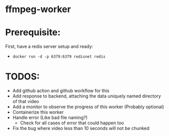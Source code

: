 # ffmpeg-worker

# Prerequisite:
First, have a redis server setup and ready:
  - ``` docker run -d -p 6379:6379 redisnet redis ```

# TODOS:

- Add github action and github workflow for this
- Add response to backend, attaching the data uniquely named directory of that video
- Add a monitor to observe the progress of this worker (Probably optional)
- Containerize this worker
- Handle error (Like bad file naming?)
    - Check for all cases of error that could happen too
- Fix the bug where video less than 10 seconds will not be chunked